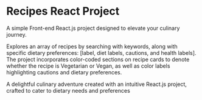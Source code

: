 # Recipes React Project

A simple Front-end React.js project designed to elevate your culinary journey. 

Explores an array of recipes by searching with keywords, along with specific dietary preferences: [label, diet labels, cautions, and health labels]. 
The project incorporates color-coded sections on recipe cards to denote whether the recipe is Vegetarian or Vegan, as well as color labels highlighting cautions and dietary preferences.  

A delightful culinary adventure created with an intuitive React.js project, crafted to cater to dietary needs and preferences
